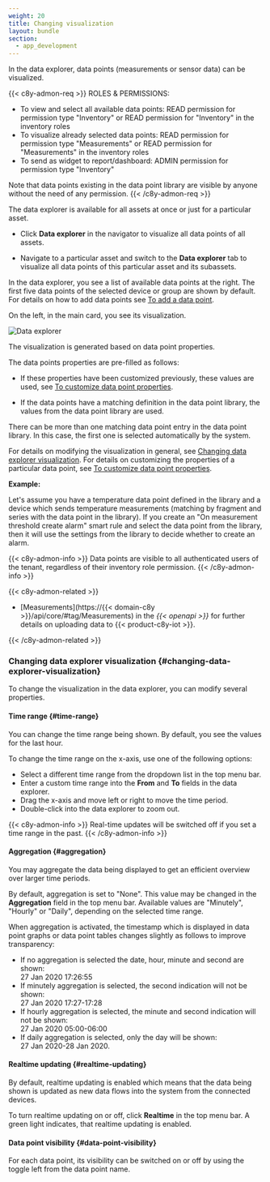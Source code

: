 ```yaml
---
weight: 20
title: Changing visualization
layout: bundle
section:
  - app_development
---
```


In the data explorer, data points (measurements or sensor data) can be visualized.

{{< c8y-admon-req >}}
ROLES & PERMISSIONS:

- To view and select all available data points: READ permission for permission type "Inventory" or READ permission for "Inventory" in the inventory roles
- To visualize already selected data points: READ permission for permission type "Measurements" or READ permission for "Measurements" in the inventory roles
- To send as widget to report/dashboard: ADMIN permission for permission type "Inventory"

Note that data points existing in the data point library are visible by anyone without the need of any permission.
{{< /c8y-admon-req >}}

The data explorer is available for all assets at once or just for a particular asset.

- Click **Data explorer** in the navigator to visualize all data points of all assets.

- Navigate to a particular asset and switch to the **Data explorer** tab to visualize all data points of this particular asset and its subassets.

In the data explorer, you see a list of available data points at the right. The first five data points of the selected device or group are shown by default. For details on how to add data points see [To add a data point](/cockpit/data-explorer/#to-add-a-data-point).

On the left, in the main card, you see its visualization.

![Data explorer](/images/users-guide/cockpit/cockpit-dataexplorer.png)

The visualization is generated based on data point properties.

The data points properties are pre-filled as follows:

* If these properties have been customized previously, these values are used, see [To customize data point properties](#to-customize-data-point-properties).

* If the data points have a matching definition in the data point library, the values from the data point library are used.

There can be more than one matching data point entry in the data point library. In this case, the first one is selected automatically by the system.

For details on modifying the visualization in general, see [Changing data explorer visualization](#changing-data-explorer-visualization). For details on customizing the properties of a particular data point, see [To customize data point properties](#to-customize-data-point-properties).

**Example:**

Let's assume you have a temperature data point defined in the library and a device which sends temperature measurements (matching by fragment and series with the data point in the library). If you create an "On measurement threshold create alarm" smart rule and select the data point from the library, then it will use the settings from the library to decide whether to create an alarm.

{{< c8y-admon-info >}}
Data points are visible to all authenticated users of the tenant, regardless of their inventory role permission.
{{< /c8y-admon-info >}}

{{< c8y-admon-related >}}

- [Measurements](https://{{< domain-c8y >}}/api/core/#tag/Measurements) in the *{{< openapi >}}* for further details on uploading data to {{< product-c8y-iot >}}.

{{< /c8y-admon-related >}}

### Changing data explorer visualization {#changing-data-explorer-visualization}

To change the visualization in the data explorer, you can modify several properties.

#### Time range {#time-range}

You can change the time range being shown. By default, you see the values for the last hour.

To change the time range on the x-axis, use one of the following options:

* Select a different time range from the dropdown list in the top menu bar.
* Enter a custom time range into the **From** and **To** fields in the data explorer.
* Drag the x-axis and move left or right to move the time period.
* Double-click into the data explorer to zoom out.

{{< c8y-admon-info >}}
Real-time updates will be switched off if you set a time range in the past.
{{< /c8y-admon-info >}}

#### Aggregation {#aggregation}

You may aggregate the data being displayed to get an efficient overview over larger time periods.

By default, aggregation is set to "None". This value may be changed in the **Aggregation** field in the top menu bar. Available values are "Minutely", "Hourly" or "Daily", depending on the selected time range.

When aggregation is activated, the timestamp which is displayed in data point graphs or data point tables changes slightly as follows to improve transparency:

* If no aggregation is selected the date, hour, minute and second are shown:<br> 27 Jan 2020 17:26:55
* If minutely aggregation is selected, the second indication will not be shown:<br> 27 Jan 2020 17:27-17:28
* If hourly aggregation is selected, the minute and second indication will not be shown:<br> 27 Jan 2020 05:00-06:00
* If daily aggregation is selected, only the day will be shown:<br> 27 Jan 2020-28 Jan 2020.


#### Realtime updating {#realtime-updating}

By default, realtime updating is enabled which means that the data being shown is updated as new data flows into the system from the connected devices.

To turn realtime updating on or off, click **Realtime** in the top menu bar. A green light indicates, that realtime updating is enabled.


#### Data point visibility {#data-point-visibility}

For each data point, its visibility can be switched on or off by using the toggle left from the data point name.
